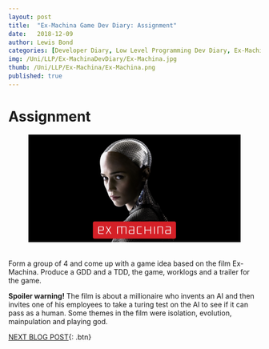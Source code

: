 ```yaml
---
layout: post
title:  "Ex-Machina Game Dev Diary: Assignment"
date:   2018-12-09
author: Lewis Bond
categories: [Developer Diary, Low Level Programming Dev Diary, Ex-Machina Dev Diary]
img: /Uni/LLP/Ex-MachinaDevDiary/Ex-Machina.jpg
thumb: /Uni/LLP/Ex-Machina/Ex-Machina.png
published: true
---
```

<!--more-->

# Assignment

<figure>
   <a href="/assets/img/blog/Uni/LLP/Ex-MachinaDevDiary/Ex-Machina.jpg"><img src="/assets/img/blog/Uni/LLP/Ex-MachinaDevDiary/Ex-Machina.jpg"></a>
	<figcaption></figcaption>
</figure>
<br/>
Form a group of 4 and come up with a game idea based on the film Ex-Machina. Produce a GDD and a TDD, the game, worklogs and a trailer for the game. 

**Spoiler warning!** The film is about a millionaire who invents an AI and then invites one of his employees to take a turing test on the AI to see if it can pass as a human. Some themes in the film were isolation, evolution, mainpulation and playing god.

[NEXT BLOG POST](https://lbondi7.github.io/developer%20diary/low%20level%20programming%20dev%20diary/ex-machina%20dev%20diary/llp-dd-ExMachina-2){: .btn}
